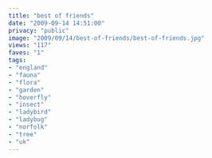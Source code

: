 ```yaml
---
title: "best of friends"
date: "2009-09-14 14:51:00"
privacy: "public"
image: "2009/09/14/best-of-friends/best-of-friends.jpg"
views: "117"
faves: "1"
tags:
- "england"
- "fauna"
- "flora"
- "garden"
- "hoverfly"
- "insect"
- "ladybird"
- "ladybug"
- "norfolk"
- "tree"
- "uk"
---
```

<a href="/photos/2009/09/14/best-of-friends" rel="nofollow"></a>

